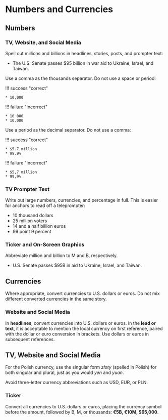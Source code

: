 # Numbers and Currencies

## Numbers

### TV, Website, and Social Media

Spell out millions and billions in headlines, stories, posts, and prompter text:

* The U.S. Senate passes $95 billion in war aid to Ukraine, Israel, and Taiwan.

Use a comma as the thousands separator. Do not use a space or period:

!!! success "correct"

    * 10,000

!!! failure  "incorrect"

    * 10 000
    * 10.000

Use a period as the decimal separator. Do not use a comma:

!!! success "correct"

    * $5.7 million
    * 99.9%

!!! failure  "incorrect"

    * $5,7 million
    * 99,9%


### TV Prompter Text

Write out large numbers, currencies, and percentage in full. This is easier for anchors to read off a teleprompter:

* 10 thousand dollars
* 25 million voters
* 14 and a half billion euros
* 99 point 9 percent

### Ticker and On-Screen Graphics

Abbreviate million and billion to M and B, respectively.

* U.S. Senate passes $95B in aid to Ukraine, Israel, and Taiwan.


## Currencies
Where appropriate, convert currencies to U.S. dollars or euros. Do not mix different converted currencies in the same story.

### Website and Social Media
In **headlines**, convert currencies into U.S. dollars or euros. In the **lead or text**, it is acceptable to mention the local currency on first reference, paired with the dollar or euro conversion in brackets. Use dollars or euros in subsequent references.

## TV, Website and Social Media

For the Polish currency, use the singular form _złoty_ (spelled in Polish) for both singular and plural, just as you would *yen* and *yuan*.

Avoid three-letter currency abbreviations such as USD, EUR, or PLN.

### Ticker

Convert all currencies to U.S. dollars or euros, placing the currency symbol before the amount, followed by B, M, or thousands: **€5B, €10M, $65,000**. 
